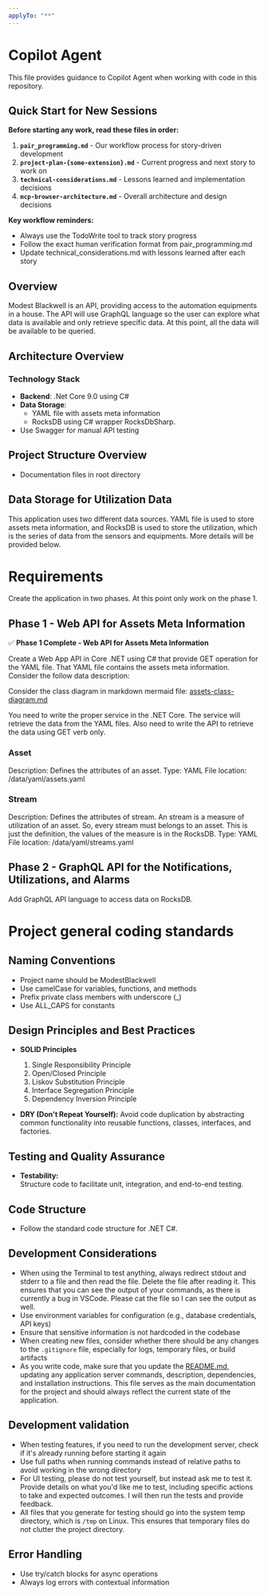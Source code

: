 ```yaml
---
applyTo: "**"
---
```

# Copilot Agent 

This file provides guidance to Copilot Agent when working with code in this repository.

## Quick Start for New Sessions

**Before starting any work, read these files in order:**

1. **`pair_programming.md`** - Our workflow process for story-driven development
2. **`project-plan-{some-extension}.md`** - Current progress and next story to work on  
3. **`technical-considerations.md`** - Lessons learned and implementation decisions
4. **`mcp-browser-architecture.md`** - Overall architecture and design decisions

**Key workflow reminders:**
- Always use the TodoWrite tool to track story progress
- Follow the exact human verification format from pair_programming.md
- Update technical_considerations.md with lessons learned after each story

## Overview

Modest Blackwell is an API, providing access to the automation equipments in a house. The API will use GraphQL language so the user can explore what data is available and only retrieve specific data. At this point, all the data will be available to be queried.

## Architecture Overview

### Technology Stack

- **Backend**: .Net Core 9.0 using C#
- **Data Storage**: 
    - YAML file with assets meta information
    - RocksDB using C# wrapper RocksDbSharp. 
- Use Swagger for manual API testing

## Project Structure Overview

- Documentation files in root directory

## Data Storage for Utilization Data

This application uses two different data sources. YAML file is used to store assets meta information, and RocksDB is used to store the utilization, which is the series of data from the sensors and equipments. More details will be provided below.

# Requirements

Create the application in two phases. At this point only work on the phase 1.

## Phase 1 - Web API for Assets Meta Information

✅ **Phase 1 Complete - Web API for Assets Meta Information**

Create a Web App API in Core .NET using C# that provide GET operation for the YAML file. That YAML file contains the assets meta information. Consider the follow data description:

Consider the class diagram in markdown mermaid file: [assets-class-diagram.md](./assets-class-diagram.md)

You need to write the proper service in the .NET Core. The service will retrieve the data from the YAML files. Also need to write the API to retrieve the data using GET verb only.

### Asset

Description: Defines the attributes of an asset.
Type: YAML 
File location: <project folder>/data/yaml/assets.yaml

### Stream 

Description: Defines the attributes of stream. An stream is a measure of utilization of an asset. So, every stream must belongs to an asset. This is just the definition, the values of the measure is in the RocksDB. 
Type: YAML 
File location: <project folder>/data/yaml/streams.yaml

## Phase 2 - GraphQL API for the Notifications, Utilizations, and Alarms

Add GraphQL API language to access data on RocksDB.

# Project general coding standards

## Naming Conventions
- Project name should be ModestBlackwell
- Use camelCase for variables, functions, and methods
- Prefix private class members with underscore (_)
- Use ALL_CAPS for constants

## Design Principles and Best Practices

- **SOLID Principles**
  1. Single Responsibility Principle
  2. Open/Closed Principle  
  3. Liskov Substitution Principle  
  4. Interface Segregation Principle  
  5. Dependency Inversion Principle

- **DRY (Don't Repeat Yourself):**
Avoid code duplication by abstracting common functionality into reusable functions, classes, interfaces, and factories.

## Testing and Quality Assurance

- **Testability:**  
  Structure code to facilitate unit, integration, and end-to-end testing.

## Code Structure
- Follow the standard code structure for .NET C#.

## Development Considerations
- When using the Terminal to test anything, always redirect stdout and stderr to a file and then read the file. Delete the file after reading it. This ensures that you can see the output of your commands, as there is currently a bug in VSCode. Please cat the file so I can see the output as well.
- Use environment variables for configuration (e.g., database credentials, API keys)
- Ensure that sensitive information is not hardcoded in the codebase
- When creating new files, consider whether there should be any changes to the `.gitignore` file, especially for logs, temporary files, or build artifacts
- As you write code, make sure that you update the [README.md](../../README.md), updating any application server commands, description, dependencies, and installation instructions. This file serves as the main documentation for the project and should always reflect the current state of the application.

## Development validation
- When testing features, if you need to run the development server, check if it's already running before starting it again
- Use full paths when running commands instead of relative paths to avoid working in the wrong directory
- For UI testing, please do not test yourself, but instead ask me to test it. Provide details on what you'd like me to test, including specific actions to take and expected outcomes. I will then run the tests and provide feedback.
- All files that you generate for testing should go into the system temp directory, which is `/tmp` on Linux. This ensures that temporary files do not clutter the project directory.

## Error Handling
- Use try/catch blocks for async operations
- Always log errors with contextual information